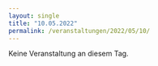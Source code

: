 ```yaml
---
layout: single
title: "10.05.2022"
permalink: /veranstaltungen/2022/05/10/
---
```


Keine Veranstaltung an diesem Tag.

